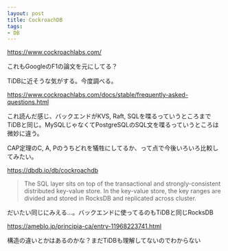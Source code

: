 ```yaml
---
layout: post
title: CockroachDB
tags:
- DB
---
```


https://www.cockroachlabs.com/

これもGoogleのF1の論文を元にしてる？

TiDBに近そうな気がする。今度調べる。


https://www.cockroachlabs.com/docs/stable/frequently-asked-questions.html

これ読んだ感じ、バックエンドがKVS, Raft, SQLを喋るっていうところまでTiDBと同じ。MySQLじゃなくてPostgreSQLのSQL文を喋るっていうところは微妙に違う。

CAP定理のC, A, Pのうちどれを犠牲にしてるか、って点で今後いろいろ比較してみたい。

https://dbdb.io/db/cockroachdb
> The SQL layer sits on top of the transactional and strongly-consistent distributed key-value store. In the key-value store, the key ranges are divided and stored in RocksDB and replicated across cluster.

だいたい同じにみえる…。バックエンドに使ってるのもTiDBと同じRocksDB

https://ameblo.jp/principia-ca/entry-11968223741.html

構造の違いとかはあるのかな？まだTiDBも理解してないのでわからない
